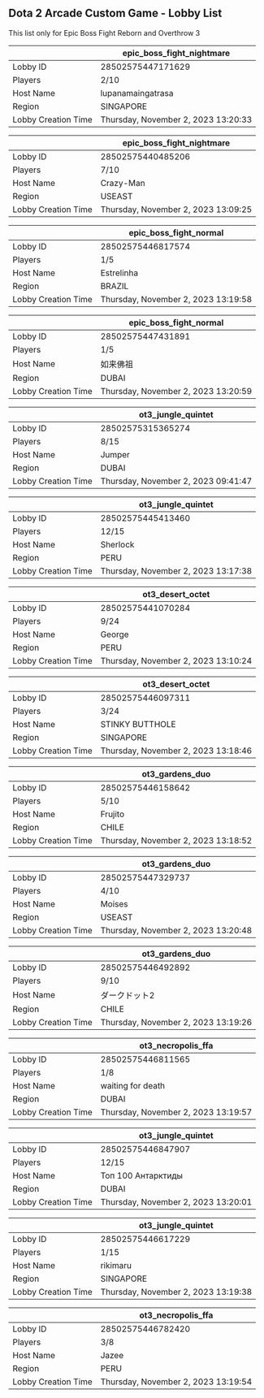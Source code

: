 ## Dota 2 Arcade Custom Game - Lobby List

This list only for Epic Boss Fight Reborn and Overthrow 3

|  | epic_boss_fight_nightmare |
| ------ | ------ |
| Lobby ID | 28502575447171629 |
| Players | 2/10 |
| Host Name | lupanamaingatrasa |
| Region | SINGAPORE |
| Lobby Creation Time | Thursday, November 2, 2023 13:20:33 |


|  | epic_boss_fight_nightmare |
| ------ | ------ |
| Lobby ID | 28502575440485206 |
| Players | 7/10 |
| Host Name | Crazy-Man |
| Region | USEAST |
| Lobby Creation Time | Thursday, November 2, 2023 13:09:25 |


|  | epic_boss_fight_normal |
| ------ | ------ |
| Lobby ID | 28502575446817574 |
| Players | 1/5 |
| Host Name | Estrelinha |
| Region | BRAZIL |
| Lobby Creation Time | Thursday, November 2, 2023 13:19:58 |


|  | epic_boss_fight_normal |
| ------ | ------ |
| Lobby ID | 28502575447431891 |
| Players | 1/5 |
| Host Name | 如来佛祖 |
| Region | DUBAI |
| Lobby Creation Time | Thursday, November 2, 2023 13:20:59 |


|  | ot3_jungle_quintet |
| ------ | ------ |
| Lobby ID | 28502575315365274 |
| Players | 8/15 |
| Host Name | Jumper |
| Region | DUBAI |
| Lobby Creation Time | Thursday, November 2, 2023 09:41:47 |


|  | ot3_jungle_quintet |
| ------ | ------ |
| Lobby ID | 28502575445413460 |
| Players | 12/15 |
| Host Name | Sherlock |
| Region | PERU |
| Lobby Creation Time | Thursday, November 2, 2023 13:17:38 |


|  | ot3_desert_octet |
| ------ | ------ |
| Lobby ID | 28502575441070284 |
| Players | 9/24 |
| Host Name | George |
| Region | PERU |
| Lobby Creation Time | Thursday, November 2, 2023 13:10:24 |


|  | ot3_desert_octet |
| ------ | ------ |
| Lobby ID | 28502575446097311 |
| Players | 3/24 |
| Host Name | STINKY BUTTHOLE |
| Region | SINGAPORE |
| Lobby Creation Time | Thursday, November 2, 2023 13:18:46 |


|  | ot3_gardens_duo |
| ------ | ------ |
| Lobby ID | 28502575446158642 |
| Players | 5/10 |
| Host Name | Frujito |
| Region | CHILE |
| Lobby Creation Time | Thursday, November 2, 2023 13:18:52 |


|  | ot3_gardens_duo |
| ------ | ------ |
| Lobby ID | 28502575447329737 |
| Players | 4/10 |
| Host Name | Moises |
| Region | USEAST |
| Lobby Creation Time | Thursday, November 2, 2023 13:20:48 |


|  | ot3_gardens_duo |
| ------ | ------ |
| Lobby ID | 28502575446492892 |
| Players | 9/10 |
| Host Name | ダークドット2 |
| Region | CHILE |
| Lobby Creation Time | Thursday, November 2, 2023 13:19:26 |


|  | ot3_necropolis_ffa |
| ------ | ------ |
| Lobby ID | 28502575446811565 |
| Players | 1/8 |
| Host Name | waiting for death |
| Region | DUBAI |
| Lobby Creation Time | Thursday, November 2, 2023 13:19:57 |


|  | ot3_jungle_quintet |
| ------ | ------ |
| Lobby ID | 28502575446847907 |
| Players | 12/15 |
| Host Name | Топ 100 Антарктиды |
| Region | DUBAI |
| Lobby Creation Time | Thursday, November 2, 2023 13:20:01 |


|  | ot3_jungle_quintet |
| ------ | ------ |
| Lobby ID | 28502575446617229 |
| Players | 1/15 |
| Host Name | rikimaru |
| Region | SINGAPORE |
| Lobby Creation Time | Thursday, November 2, 2023 13:19:38 |


|  | ot3_necropolis_ffa |
| ------ | ------ |
| Lobby ID | 28502575446782420 |
| Players | 3/8 |
| Host Name | Jazee |
| Region | PERU |
| Lobby Creation Time | Thursday, November 2, 2023 13:19:54 |


